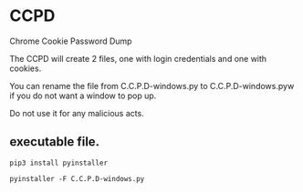 # CCPD
Chrome Cookie Password Dump

The CCPD will create 2 files, one with login credentials and one with cookies.

You can rename the file from C.C.P.D-windows.py to C.C.P.D-windows.pyw if you do not want a window to pop up.

Do not use it for any malicious acts.
## executable file.
  
    pip3 install pyinstaller
  
    pyinstaller -F C.C.P.D-windows.py
